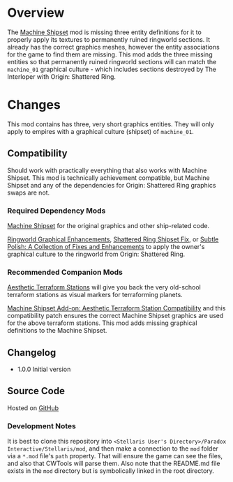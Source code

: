 # Overview

The [Machine Shipset](https://steamcommunity.com/sharedfiles/filedetails/?id=2077186491) mod is missing three entity definitions for it to properly apply its textures to permanently ruined ringworld sections.  It already has the correct graphics meshes, however the entity associations for the game to find them are missing.  This mod adds the three missing entities so that permanently ruined ringworld sections will can match the `machine_01` graphical culture - which includes sections destroyed by The Interloper with Origin: Shattered Ring.

# Changes

This mod contains has three, very short graphics entities.  They will only apply to empires with a graphical culture (shipset) of `machine_01`.

## Compatibility

Should work with practically everything that also works with Machine Shipset.  This mod is technically achievement compatible, but Machine Shipset and any of the dependencies for Origin: Shattered Ring graphics swaps are not.

### Required Dependency Mods

[Machine Shipset](https://steamcommunity.com/sharedfiles/filedetails/?id=2077186491) for the original graphics and other ship-related code.

[Ringworld Graphical Enhancements](https://steamcommunity.com/sharedfiles/filedetails/?id=2628518102), [Shattered Ring Shipset Fix](https://steamcommunity.com/sharedfiles/filedetails/?id=2566249278), or [Subtle Polish: A Collection of Fixes and Enhancements](https://steamcommunity.com/sharedfiles/filedetails/?id=2522974089) to apply the owner's graphical culture to the ringworld from Origin: Shattered Ring.

### Recommended Companion Mods

[Aesthetic Terraform Stations](https://steamcommunity.com/sharedfiles/filedetails/?id=2622411084) will give you back the very old-school terraform stations as visual markers for terraforming planets.

[Machine Shipset Add-on: Aesthetic Terraform Station Compatibility]() and this compatibility patch ensures the correct Machine Shipset graphics are used for the above terraform stations.  This mod adds missing graphical definitions to the Machine Shipset.

## Changelog

* 1.0.0 Initial version

## Source Code

Hosted on [GitHub](https://github.com/corsairmarks/machine_shipset_destroyed_ringworld_entities)

### Development Notes

It is best to clone this repository into `<Stellaris User's Directory>/Paradox Interactive/Stellaris/mod`, and then make a connection to the `mod` folder via a `*.mod` file's `path` property.  That will ensure the game can see the files, and also that CWTools will parse them.  Also note that the README.md file exists in the `mod` directory but is symbolically linked in the root directory.